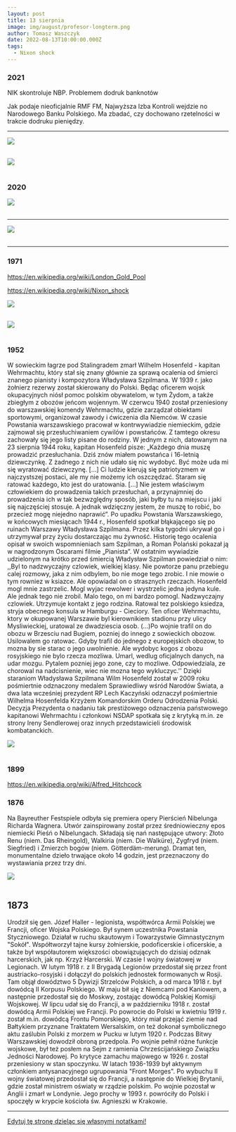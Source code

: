 ```yaml
---
layout: post
title: 13 sierpnia
image: img/august/profesor-longterm.png
author: Tomasz Waszczyk
date: 2022-08-13T10:00:00.000Z
tags:
  - Nixon shock
---
```


### 2021

NIK skontroluje NBP. Problemem dodruk banknotów

Jak podaje nieoficjalnie RMF FM, Najwyższa Izba Kontroli wejdzie no Narodowego Banku Polskiego. Ma zbadać, czy dochowano rzetelności w trakcie dodruku pieniędzy.

----

<img src="./img/august/szczepieniaprzymusowe.jpeg"><br><br>

<img src="./img/august/brudzinski.jpeg"><br><br>

### 2020

<img src="./img/august/profesor-longterm.png"><br><br>

---

<img src="./img/august/wsbtc.jpeg"><br><br>

<!-- my therapist just told me that i am such a product of capitalism that ive replaced any real joy with accomplishments 

and ive never been so accurately dragged in my life -->

---

### 1971

https://en.wikipedia.org/wiki/London_Gold_Pool

https://en.wikipedia.org/wiki/Nixon_shock

<img src="./img/august/nixon.jpeg"><br><br>

<img src="./img/april/nixon.jpeg"><br><br>

### 1952

W sowieckim łagrze pod Stalingradem zmarł Wilhelm Hosenfeld - kapitan Wehrmachtu, który stał się znany głównie za sprawą ocalenia od śmierci znanego pianisty i kompozytora Władysława Szpilmana.
W 1939 r. jako żołnierz rezerwy został skierowany do Polski. Będąc oficerem wojsk okupacyjnych niósł pomoc polskim obywatelom, w tym Żydom, a także zbiegłym z obozów jeńcom wojennym.
W czerwcu 1940 został przeniesiony do warszawskiej komendy Wehrmachtu, gdzie zarządzał obiektami sportowymi, organizował zawody i ćwiczenia dla Niemców. W czasie Powstania warszawskiego pracował w kontrwywiadzie niemieckim, gdzie zajmował się przesłuchiwaniem cywilów i powstańców. Z tamtego okresu zachowały się jego listy pisane do rodziny. W jednym z nich, datowanym na 23 sierpnia 1944 roku, kapitan Hosenfeld pisze: „Każdego dnia muszę prowadzić przesłuchania. Dziś znów miałem powstańca i 16-letnią dziewczynkę. Z żadnego z nich nie udało się nic wydobyć. Być może uda mi się wyratować dziewczynę. [...] Ci ludzie kierują się patriotyzmem w najczystszej postaci, ale my nie możemy ich oszczędzać. Staram się ratować każdego, kto jest do uratowania. [...] Nie jestem właściwym człowiekiem do prowadzenia takich przesłuchań, a przynajmniej do prowadzenia ich w tak bezwzględny sposób, jaki byłby tu na miejscu i jaki się najczęściej stosuje. A jednak wdzięczny jestem, że muszę to robić, bo przecież mogę niejedno naprawić”. Po upadku Powstania Warszawskiego, w końcowych miesiącach 1944 r., Hosenfeld spotkał błąkającego się po ruinach Warszawy Władysława Szpilmana. Przez kilka tygodni ukrywał go i utrzymywał przy życiu dostarczając mu żywność. Historię tego ocalenia opisał w swoich wspomnieniach sam Szpilman, a Roman Polański pokazał ją w nagrodzonym Oscarami filmie „Pianista”. W ostatnim wywiadzie udzielonym na krótko przed śmiercią Władysław Szpilman powiedział o nim: ,,Byl to nadzwyczajny czlowiek, wielkiej klasy. Nie powtorze panu przebiegu calej rozmowy, jaka z nim odbylem, bo nie moge tego zrobic. I nie mowie o tym rowniez w ksiazce. Ale opowiadal on o strasznych rzeczach. Hosenfeld mogl mnie zastrzelic. Mogl wyjac rewolwer i wystrzelic jedna jedyna kule. Ale jednak tego nie zrobil. Malo tego, on mi bardzo pomogl. Nadzwyczajny czlowiek. Utrzymuje kontakt z jego rodzina. Ratowal tez polskiego ksiedza, stryja obecnego konsula w Hamburgu - Cieciory. Ten oficer Wehrmachtu, ktory w okupowanej Warszawie byl kierownikiem stadionu przy ulicy Mysliwieckiej, uratowal ze dwadziescia osob. (...)Po wojnie trafil on do obozu w Brzesciu nad Bugiem, pozniej do innego z sowieckich obozow. Usilowalem go ratowac. Gdyby trafil do jednego z europejskich obozow, to mozna by sie starac o jego uwolnienie. Ale wydobyc kogos z obozu rosyjskiego nie bylo rzecza mozliwa. Umarl, wedlug oficjalnych danych, na udar mozgu. Pytalem pozniej jego zone, czy to mozliwe. Odpowiedziala, ze chorowal na nadcisnienie, wiec nie mozna tego wykluczyc.''
Dzięki staraniom Władysława Szpilmana Wilm Hosenfeld został w 2009 roku pośmiertnie odznaczony medalem Sprawiedliwy wśród Narodów Świata, a dwa lata wcześniej prezydent RP Lech Kaczyński odznaczył pośmiertnie Wilhelma Hosenfelda Krzyżem Komandorskim Orderu Odrodzenia Polski. Decyzja Prezydenta o nadaniu tak prestiżowego odznaczenia państwowego kapitanowi Wehrmachtu i członkowi NSDAP spotkała się z krytyką m.in. ze strony Ireny Sendlerowej oraz innych przedstawicieli środowisk kombatanckich.

<img src="./img/august/hosenfeld.jpg"><br><br>

### 1899

https://en.wikipedia.org/wiki/Alfred_Hitchcock

### 1876

Na Bayreuther Festspiele odbyła się premiera opery Pierścień Nibelunga Richarda Wagnera.
Utwór zainspirowany został przez średniowieczny epos niemiecki Pieśń o Nibelungach. Składają się nań następujące utwory: Złoto Renu (niem. Das Rheingold), Walkiria (niem. Die Walküre), Zygfryd (niem. Siegfried) i Zmierzch bogów (niem. Götterdäm-merung). Dramat ten, monumentalne dzieło trwające około 14 godzin, jest przeznaczony do wystawiania przez trzy dni.

<img src="./img/august/pierscienie.jpg"><br><br>

## 1873

Urodził się gen. Józef Haller - legionista, współtwórca Armii Polskiej we Francji, oficer Wojska Polskiego. Był synem uczestnika Powstania Styczniowego. Działał w ruchu skautowym i Towarzystwie Gimnastycznym "Sokół". Współtworzył tajne kursy żołnierskie, podoficerskie i oficerskie, a także był współautorem większości obowiązujących do dzisiaj odznak harcerskich, jak np. Krzyż Harcerski. W czasie I wojny światowej w Legionach. W lutym 1918 r. z II Brygadą Legionów przedostał się przez front austriacko-rosyjski i dołączył do polskich jednostek formowanych w Rosji. Tam objął dowództwo 5 Dywizji Strzelców Polskich, a od marca 1918 r. był dowódcą II Korpusu Polskiego. W maju bił się z Niemcami pod Kaniowem, a następnie przedostał się do Moskwy, zostając dowódcą Polskiej Komisji Wojskowej. W lipcu udał się do Francji, a w październiku 1918 r. został dowódcą Armii Polskiej we Francji. Po powrocie do Polski w kwietniu 1919 r. został m.in. dowódcą Frontu Pomorskiego, który miał przejąć ziemie nad Bałtykiem przyznane Traktatem Wersalskim, on też dokonał symbolicznego aktu zaślubin Polski z morzem w Pucku w lutym 1920 r. Podczas Bitwy Warszawskiej dowodził obroną przedpola. Po wojnie pełnił różne funkcje wojskowe, był też posłem na Sejm z ramienia Chrześcijańskiego Związku Jedności Narodowej. Po krytyce zamachu majowego w 1926 r. został przeniesiony w stan spoczynku. W latach 1936-1939 był aktywnym członkiem antysanacyjnego ugrupowania "Front Morges". Po wybuchu II wojny światowej przedostał się do Francji, a następnie do Wielkiej Brytanii, gdzie został ministrem oświaty w rządzie polskim. Po wojnie pozostał w Anglii i zmarł w Londynie. Jego prochy w 1993 r. powróciły do Polski i spoczęły w krypcie kościoła św. Agnieszki w Krakowie.

---

<a href="https://github.com/TomaszWaszczyk/historia.waszczyk.com/edit/master/src/content/august-13.md" target="_blank">Edytuj tę stronę dzieląc się własnymi notatkami!</a>

